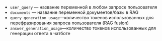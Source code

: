 - `user_query` — название переменной в любом запросе пользователя 
- `documents` — название переменной документов/базы в RAG
- `query_generation_usage`—количество токенов использованных для перефразирования запроса пользователя (RAG fusion)
- `answer_generation_usage`—количество токенов использованных для генерации ответа в чатботе